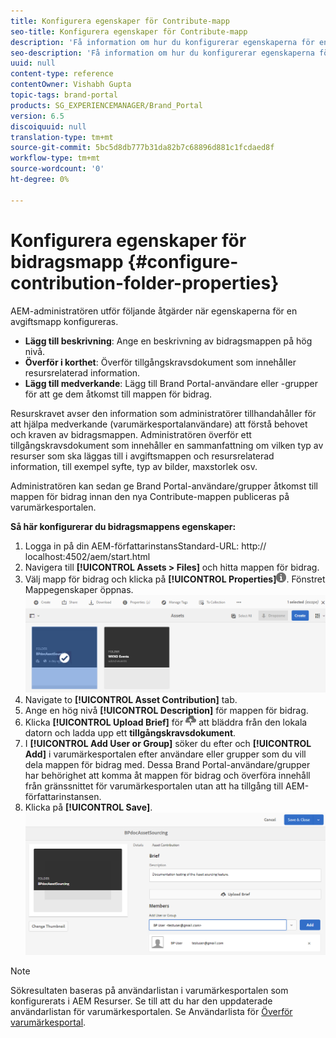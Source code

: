 ```yaml
---
title: Konfigurera egenskaper för Contribute-mapp
seo-title: Konfigurera egenskaper för Contribute-mapp
description: 'Få information om hur du konfigurerar egenskaperna för en mapp för bidrag i AEM Assets. '
seo-description: 'Få information om hur du konfigurerar egenskaperna för en mapp för bidrag i AEM Assets. '
uuid: null
content-type: reference
contentOwner: Vishabh Gupta
topic-tags: brand-portal
products: SG_EXPERIENCEMANAGER/Brand_Portal
version: 6.5
discoiquuid: null
translation-type: tm+mt
source-git-commit: 5bc5d8db777b31da82b7c68896d881c1fcdaed8f
workflow-type: tm+mt
source-wordcount: '0'
ht-degree: 0%

---
```



# Konfigurera egenskaper för bidragsmapp {#configure-contribution-folder-properties}

AEM-administratören utför följande åtgärder när egenskaperna för en avgiftsmapp konfigureras.

* **Lägg till beskrivning**: Ange en beskrivning av bidragsmappen på hög nivå.
* **Överför i korthet**:  Överför tillgångskravsdokument som innehåller resursrelaterad information.
* **Lägg till medverkande**: Lägg till Brand Portal-användare eller -grupper för att ge dem åtkomst till mappen för bidrag.

Resurskravet avser den information som administratörer tillhandahåller för att hjälpa medverkande (varumärkesportalanvändare) att förstå behovet och kraven av bidragsmappen. Administratören överför ett tillgångskravsdokument som innehåller en sammanfattning om vilken typ av resurser som ska läggas till i avgiftsmappen och resursrelaterad information, till exempel syfte, typ av bilder, maxstorlek osv.

Administratören kan sedan ge Brand Portal-användare/grupper åtkomst till mappen för bidrag innan den nya Contribute-mappen publiceras på varumärkesportalen.

**Så här konfigurerar du bidragsmappens egenskaper:**
1. Logga in på din AEM-författarinstansStandard-URL: http:// localhost:4502/aem/start.html
1. Navigera till **[!UICONTROL Assets > Files]** och hitta mappen för bidrag.
1. Välj mapp för bidrag och klicka på **[!UICONTROL Properties]**![](assets/properties.png). Fönstret Mappegenskaper öppnas.
   ![](assets/contribution-folder-property1.png)
1. Navigate to **[!UICONTROL Asset Contribution]** tab.
1. Ange en hög nivå **[!UICONTROL Description]** för mappen för bidrag.
1. Klicka **[!UICONTROL Upload Brief]** för ![](assets/upload.png) att bläddra från den lokala datorn och ladda upp ett **tillgångskravsdokument**.
1. I **[!UICONTROL Add User or Group]** söker du efter och **[!UICONTROL Add]** i varumärkesportalen efter användare eller grupper som du vill dela mappen för bidrag med.
Dessa Brand Portal-användare/grupper har behörighet att komma åt mappen för bidrag och överföra innehåll från gränssnittet för varumärkesportalen utan att ha tillgång till AEM-författarinstansen.
1. Klicka på **[!UICONTROL Save]**.
   ![](assets/contribution-folder-property2.png)

>[!NOTE]
>
>Sökresultaten baseras på användarlistan i varumärkesportalen som konfigurerats i AEM Resurser. Se till att du har den uppdaterade användarlistan för varumärkesportalen. Se Användarlista för [Överför varumärkesportal](brand-portal-configure-asset-sourcing.md).